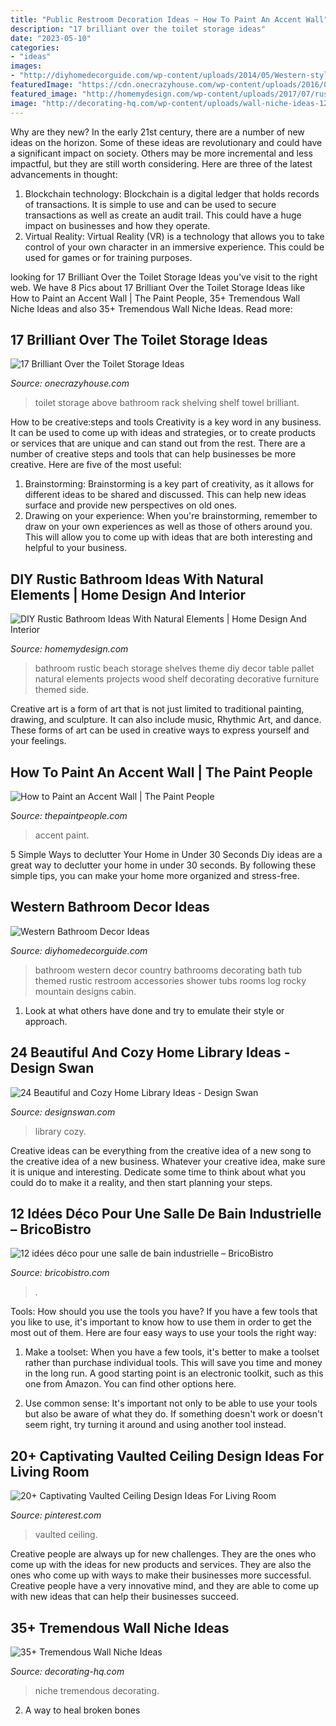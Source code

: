 ```yaml
---
title: "Public Restroom Decoration Ideas ~ How To Paint An Accent Wall"
description: "17 brilliant over the toilet storage ideas"
date: "2023-05-10"
categories:
- "ideas"
images:
- "http://diyhomedecorguide.com/wp-content/uploads/2014/05/Western-style-bathroom-ideas.jpg"
featuredImage: "https://cdn.onecrazyhouse.com/wp-content/uploads/2016/05/above-the-toilet-storage-ideas-5.jpg"
featured_image: "http://homemydesign.com/wp-content/uploads/2017/07/rustic-table-side-bathroom-furniture.jpg"
image: "http://decorating-hq.com/wp-content/uploads/wall-niche-ideas-12.jpg"
---
```



Why are they new?
In the early 21st century, there are a number of new ideas on the horizon. Some of these ideas are revolutionary and could have a significant impact on society. Others may be more incremental and less impactful, but they are still worth considering. Here are three of the latest advancements in thought: 
1) Blockchain technology: Blockchain is a digital ledger that holds records of transactions. It is simple to use and can be used to secure transactions as well as create an audit trail. This could have a huge impact on businesses and how they operate. 
2) Virtual Reality: Virtual Reality (VR) is a technology that allows you to take control of your own character in an immersive experience. This could be used for games or for training purposes.

	

		
looking for 17 Brilliant Over the Toilet Storage Ideas you've visit to the right web. We have 8 Pics about 17 Brilliant Over the Toilet Storage Ideas like How to Paint an Accent Wall | The Paint People, 35+ Tremendous Wall Niche Ideas and also 35+ Tremendous Wall Niche Ideas. Read more:
		
    
## 17 Brilliant Over The Toilet Storage Ideas

<img loading=lazy src="https://cdn.onecrazyhouse.com/wp-content/uploads/2016/05/above-the-toilet-storage-ideas-5.jpg" onerror="this.onerror=null;this.src='https://tse2.mm.bing.net/th?id=OIP.5smyIbrOOTviFteC7KxQngHaJ4&amp;pid=15.1';" alt="17 Brilliant Over the Toilet Storage Ideas">

_Source: onecrazyhouse.com_

>toilet storage above bathroom rack shelving shelf towel brilliant. 

	

How to be creative:steps and tools
Creativity is a key word in any business. It can be used to come up with ideas and strategies, or to create products or services that are unique and can stand out from the rest.
There are a number of creative steps and tools that can help businesses be more creative. Here are five of the most useful: 
1. Brainstorming: Brainstorming is a key part of creativity, as it allows for different ideas to be shared and discussed. This can help new ideas surface and provide new perspectives on old ones. 
2. Drawing on your experience: When you're brainstorming, remember to draw on your own experiences as well as those of others around you. This will allow you to come up with ideas that are both interesting and helpful to your business. 

    
## DIY Rustic Bathroom Ideas With Natural Elements | Home Design And Interior

<img loading=lazy src="http://homemydesign.com/wp-content/uploads/2017/07/rustic-table-side-bathroom-furniture.jpg" onerror="this.onerror=null;this.src='https://tse4.mm.bing.net/th?id=OIP.ehuMmLMvrhghoAPxhXI9OQHaJ4&amp;pid=15.1';" alt="DIY Rustic Bathroom Ideas With Natural Elements | Home Design And Interior">

_Source: homemydesign.com_

>bathroom rustic beach storage shelves theme diy decor table pallet natural elements projects wood shelf decorating decorative furniture themed side. 

	

Creative art is a form of art that is not just limited to traditional painting, drawing, and sculpture. It can also include music, Rhythmic Art, and dance. These forms of art can be used in creative ways to express yourself and your feelings.

    
## How To Paint An Accent Wall | The Paint People

<img loading=lazy src="https://thepaintpeople.com/wp-content/uploads/2017/11/how-to-paint-an-accent-wall-the-paint-people-5.jpg" onerror="this.onerror=null;this.src='https://tse3.mm.bing.net/th?id=OIP.dlMXKI_eGStkC4PDEI-XVQHaLF&amp;pid=15.1';" alt="How to Paint an Accent Wall | The Paint People">

_Source: thepaintpeople.com_

>accent paint. 

	

5 Simple Ways to declutter Your Home in Under 30 Seconds
Diy ideas are a great way to declutter your home in under 30 seconds. By following these simple tips, you can make your home more organized and stress-free.

    
## Western Bathroom Decor Ideas

<img loading=lazy src="http://diyhomedecorguide.com/wp-content/uploads/2014/05/Western-style-bathroom-ideas.jpg" onerror="this.onerror=null;this.src='https://tse2.mm.bing.net/th?id=OIP.269djVLZbx56mZUK-pPqmQHaLH&amp;pid=15.1';" alt="Western Bathroom Decor Ideas">

_Source: diyhomedecorguide.com_

>bathroom western decor country bathrooms decorating bath tub themed rustic restroom accessories shower tubs rooms log rocky mountain designs cabin. 

	

1. Look at what others have done and try to emulate their style or approach.

    
## 24 Beautiful And Cozy Home Library Ideas - Design Swan

<img loading=lazy src="https://img.designswan.com/2012/07/library/12.jpg" onerror="this.onerror=null;this.src='https://tse1.mm.bing.net/th?id=OIP.4SHe4kgEr4M2HQv6cb_Z9wHaJ5&amp;pid=15.1';" alt="24 Beautiful and Cozy Home Library Ideas - Design Swan">

_Source: designswan.com_

>library cozy. 

	

Creative ideas can be everything from the creative idea of a new song to the creative idea of a new business. Whatever your creative idea, make sure it is unique and interesting. Dedicate some time to think about what you could do to make it a reality, and then start planning your steps.

    
## 12 Idées Déco Pour Une Salle De Bain Industrielle – BricoBistro

<img loading=lazy src="http://bricobistro.com/wp-content/uploads/2016/08/salle-de-bain-industrielle5.jpg" onerror="this.onerror=null;this.src='https://tse4.mm.bing.net/th?id=OIP.wKBK8c6ZlKwoqf-vNKOd1AHaJ4&amp;pid=15.1';" alt="12 idées déco pour une salle de bain industrielle – BricoBistro">

_Source: bricobistro.com_

>. 

	

Tools: How should you use the tools you have?
If you have a few tools that you like to use, it's important to know how to use them in order to get the most out of them. Here are four easy ways to use your tools the right way:
1) Make a toolset: When you have a few tools, it's better to make a toolset rather than purchase individual tools. This will save you time and money in the long run. A good starting point is an electronic toolkit, such as this one from Amazon. You can find other options here.

2) Use common sense: It's important not only to be able to use your tools but also be aware of what they do. If something doesn't work or doesn't seem right, try turning it around and using another tool instead.

    
## 20+ Captivating Vaulted Ceiling Design Ideas For Living Room

<img loading=lazy src="https://i.pinimg.com/736x/98/c6/f3/98c6f3a34948d071c46d22fba7fc1db4.jpg" onerror="this.onerror=null;this.src='https://tse2.mm.bing.net/th?id=OIP.IYj_z0QDIVgzrh6kpDEd9gHaLR&amp;pid=15.1';" alt="20+ Captivating Vaulted Ceiling Design Ideas For Living Room">

_Source: pinterest.com_

>vaulted ceiling. 

	

Creative people are always up for new challenges. They are the ones who come up with the ideas for new products and services. They are also the ones who come up with ways to make their businesses more successful. Creative people have a very innovative mind, and they are able to come up with new ideas that can help their businesses succeed.

    
## 35+ Tremendous Wall Niche Ideas

<img loading=lazy src="http://decorating-hq.com/wp-content/uploads/wall-niche-ideas-12.jpg" onerror="this.onerror=null;this.src='https://tse1.mm.bing.net/th?id=OIP.BHbMYtwh8KTq25Z4eLrTgwHaLL&amp;pid=15.1';" alt="35+ Tremendous Wall Niche Ideas">

_Source: decorating-hq.com_

>niche tremendous decorating. 

	

2. A way to heal broken bones 

